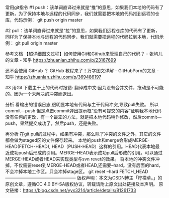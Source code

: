 
常用git指令
#1 push：该单词直译过来就是“推”的意思，如果我们本地的代码有了更新，为了保持本地与远程的代码同步，我们就需要把本地的代码推到远程的仓库，代码示例：
git push origin master

#2 pull：该单词直译过来就是“拉”的意思，如果我们远程仓库的代码有了更新，同样为了保持本地与远程的代码同步，我们就需要把远程的代码拉到本地，代码示例：
git pull origin master

参考文档
【超详细图文过程】如何使用Git和Github来管理自己的代码？ - 张屿儿的文章 - 知乎
https://zhuanlan.zhihu.com/p/23167699

还不会使用 GitHub ？ GitHub 教程来了！万字图文详解 - GitHubPorn的文章 - 知乎
https://zhuanlan.zhihu.com/p/369486197

#3 
用Git 下载主干上的代码时报错:
翻译成中文:因为没有合并文件，拖动是不可能的。因为一个未解决的冲突而退出。

分析
看输出的错误日志,很明显本地有代码与主干代码冲突,导致pull失败。
所以commit—push 但是点击commit弹出提示框“没有可提交的内容”证明我本地代码没有任何的更改，有一个最笨的方法，就是把本地代码稍作修改，然后commit—push，果然提交成功了，然后push，还是失败。

再分析
在git pull的过程中，如果有冲突，那么除了冲突的文件之外，其它的文件都会做为staged区的文件保存起来。
本地的push和merge会形成MERGE-HEAD(FETCH-HEAD), HEAD（PUSH-HEAD）这样的引用。HEAD代表本地最近成功push后形成的引用。MERGE-HEAD表示成功pull后形成的引用。可以通过MERGE-HEAD或者HEAD来实现类型与svn revet的效果。
将本地的冲突文件冲掉，不仅需要reset到MERGE-HEAD或者HEAD,还需要–hard。没有后面的hard，不会冲掉本地工作区。只会冲掉stage区。
git reset –hard FETCH_HEAD
————————————————
版权声明：本文为CSDN博主「柠檬草。」的原创文章，遵循CC 4.0 BY-SA版权协议，转载请附上原文出处链接及本声明。
原文链接：https://blog.csdn.net/yyx3214/article/details/81261733
